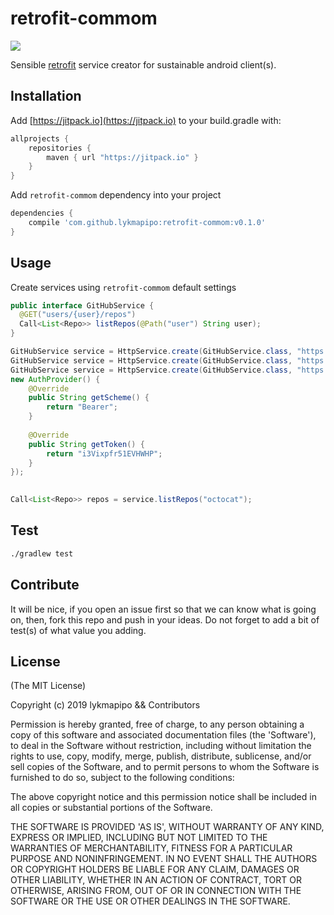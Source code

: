 retrofit-commom
=======================

[![](https://jitpack.io/v/lykmapipo/retrofit-commom.svg)](https://jitpack.io/#lykmapipo/retrofit-commom)

Sensible [retrofit](https://github.com/square/retrofit) service creator for sustainable android client(s).

## Installation
Add [https://jitpack.io](https://jitpack.io) to your build.gradle with:
```gradle
allprojects {
    repositories {
        maven { url "https://jitpack.io" }
    }
}
```
Add `retrofit-commom` dependency into your project

```gradle
dependencies {
    compile 'com.github.lykmapipo:retrofit-commom:v0.1.0'
}
```

## Usage

Create services using `retrofit-commom` default settings

```java
public interface GitHubService {
  @GET("users/{user}/repos")
  Call<List<Repo>> listRepos(@Path("user") String user);
}

GitHubService service = HttpService.create(GitHubService.class, "https://api.example.com/v1/");
GitHubService service = HttpService.create(GitHubService.class, "https://api.example.com/v1/", "i3Vixpfr51EVHWHP");
GitHubService service = HttpService.create(GitHubService.class, "https://api.example.com/v1/", 
new AuthProvider() {
    @Override
    public String getScheme() {
        return "Bearer";
    }
    
    @Override
    public String getToken() {
        return "i3Vixpfr51EVHWHP";
    }
});
                                                                                                          

Call<List<Repo>> repos = service.listRepos("octocat");
```


## Test
```sh
./gradlew test
```

## Contribute
It will be nice, if you open an issue first so that we can know what is going on, then, fork this repo and push in your ideas.
Do not forget to add a bit of test(s) of what value you adding.

## License

(The MIT License)

Copyright (c) 2019 lykmapipo && Contributors

Permission is hereby granted, free of charge, to any person obtaining
a copy of this software and associated documentation files (the
'Software'), to deal in the Software without restriction, including
without limitation the rights to use, copy, modify, merge, publish,
distribute, sublicense, and/or sell copies of the Software, and to
permit persons to whom the Software is furnished to do so, subject to
the following conditions:

The above copyright notice and this permission notice shall be
included in all copies or substantial portions of the Software.

THE SOFTWARE IS PROVIDED 'AS IS', WITHOUT WARRANTY OF ANY KIND,
EXPRESS OR IMPLIED, INCLUDING BUT NOT LIMITED TO THE WARRANTIES OF
MERCHANTABILITY, FITNESS FOR A PARTICULAR PURPOSE AND NONINFRINGEMENT.
IN NO EVENT SHALL THE AUTHORS OR COPYRIGHT HOLDERS BE LIABLE FOR ANY
CLAIM, DAMAGES OR OTHER LIABILITY, WHETHER IN AN ACTION OF CONTRACT,
TORT OR OTHERWISE, ARISING FROM, OUT OF OR IN CONNECTION WITH THE
SOFTWARE OR THE USE OR OTHER DEALINGS IN THE SOFTWARE.

